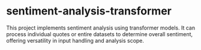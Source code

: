# sentiment-analysis-transformer
 This project implements sentiment analysis using transformer models. It can process individual quotes or entire datasets to determine overall sentiment, offering versatility in input handling and analysis scope.
